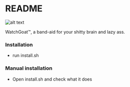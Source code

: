 # README #

![alt text](https://i.imgur.com/yBxMPT3.png "Retarded goat")

WatchGoat&trade;, a band-aid for your shitty brain and lazy ass.

### Installation ###
* run install.sh

### Manual installation ###
* Open install.sh and check what it does

